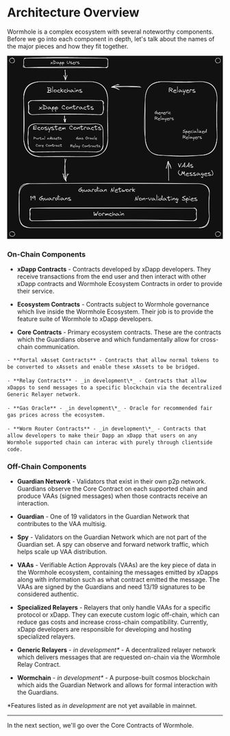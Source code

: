 # Architecture Overview

Wormhole is a complex ecosystem with several noteworthy components. Before we go into each component in depth, let's talk about the names of the major pieces and how they fit together.

![Architecture Diagram](../diagrams/images/architecture-2022-01-02-1935.png)

### On-Chain Components

  - **xDapp Contracts** - Contracts developed by xDapp developers. They receive transactions from the end user and then interact with other xDapp contracts and Wormhole Ecosystem Contracts in order to provide their service.

  - **Ecosystem Contracts** - Contracts subject to Wormhole governance which live inside the Wormhole Ecosystem. Their job is to provide the feature suite of Wormhole to xDapp developers.

   - **Core Contracts** - Primary ecosystem contracts. These are the contracts which the Guardians observe and which fundamentally allow for cross-chain communication.
 
    - **Portal xAsset Contracts** - Contracts that allow normal tokens to be converted to xAssets and enable these xAssets to be bridged.
 
    - **Relay Contracts** - _in development\*_ - Contracts that allow xDapps to send messages to a specific blockchain via the decentralized Generic Relayer network.
 
    - **Gas Oracle** - _in development\*_ - Oracle for recommended fair gas prices across the ecosystem.

    - **Worm Router Contracts** - _in development\*_ - Contracts that allow developers to make their Dapp an xDapp that users on any Wormhole supported chain can interac with purely through clientside code.

### Off-Chain Components

  - **Guardian Network** - Validators that exist in their own p2p network. Guardians observe the Core Contract on each supported chain and produce VAAs (signed messages) when those contracts receive an interaction.

  - **Guardian** - One of 19 validators in the Guardian Network that contributes to the VAA multisig. 

  - **Spy** - Validators on the Guardian Network which are not part of the Guardian set. A spy can observe and forward network traffic, which helps scale up VAA distribution.

  - **VAAs** - Verifiable Action Approvals (VAAs) are the key piece of data in the Wormhole ecosystem, containing the messages emitted by xDapps along with information such as what contract emitted the message. The VAAs are signed by the Guardians and need 13/19 signatures to be considered authentic.

  - **Specialized Relayers** - Relayers that only handle VAAs for a specific protocol or xDapp. They can execute custom logic off-chain, which can reduce gas costs and increase cross-chain compatibility. Currently, xDapp developers are responsible for developing and hosting specialized relayers.

  - **Generic Relayers** - _in development\*_ - A decentralized relayer network which delivers messages that are requested on-chain via the Wormhole Relay Contract.

  - **Wormchain** - _in development\*_ - A purpose-built cosmos blockchain which aids the Guardian Network and allows for formal interaction with the Guardians.

\*Features listed as _in development_ are not yet available in mainnet.

---

In the next section, we'll go over the Core Contracts of Wormhole.